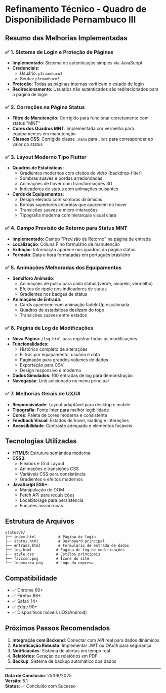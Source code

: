 # Refinamento Técnico - Quadro de Disponibilidade Pernambuco III

## Resumo das Melhorias Implementadas

### ✅ 1. Sistema de Login e Proteção de Páginas
- **Implementado**: Sistema de autenticação simples via JavaScript
- **Credenciais**: 
  - Usuário: `p3rnambuco3`
  - Senha: `p3rnambuco3`
- **Proteção**: Todas as páginas internas verificam o estado de login
- **Redirecionamento**: Usuários não autenticados são redirecionados para a página de login

### ✅ 2. Correções na Página Status
- **Filtro de Manutenção**: Corrigido para funcionar corretamente com status "MNT"
- **Cores dos Quadros MNT**: Implementada cor vermelha para equipamentos em manutenção
- **Classes CSS**: Corrigida classe `.manu` para `.mnt` para corresponder ao valor do status

### ✅ 3. Layout Moderno Tipo Flutter
- **Quadros de Estatísticas**: 
  - Gradientes modernos com efeitos de vidro (backdrop-filter)
  - Sombras suaves e bordas arredondadas
  - Animações de hover com transformações 3D
  - Indicadores de status com animações pulsantes
- **Cards de Equipamentos**:
  - Design elevado com sombras dinâmicas
  - Bordas superiores coloridas que aparecem no hover
  - Transições suaves e micro-interações
  - Tipografia moderna com hierarquia visual clara

### ✅ 4. Campo Previsão de Retorno para Status MNT
- **Implementado**: Campo "Previsão de Retorno" na página de entrada
- **Localização**: Coluna F no formulário de manutenção
- **Exibição**: Informação aparece nos quadros da página status
- **Formato**: Data e hora formatadas em português brasileiro

### ✅ 5. Animações Melhoradas dos Equipamentos
- **Semáforo Animado**: 
  - Animações de pulso para cada status (verde, amarelo, vermelho)
  - Efeitos de ripple nos indicadores de status
  - Gradientes nos badges de status
- **Animações de Entrada**:
  - Cards aparecem com animação fadeInUp escalonada
  - Quadros de estatísticas deslizam do topo
  - Transições suaves entre estados

### ✅ 6. Página de Log de Modificações
- **Nova Página**: `/log.html` para registrar todas as modificações
- **Funcionalidades**:
  - Histórico completo de alterações
  - Filtros por equipamento, usuário e data
  - Paginação para grandes volumes de dados
  - Exportação para CSV
  - Design responsivo e moderno
- **Dados Simulados**: 100 entradas de log para demonstração
- **Navegação**: Link adicionado no menu principal

### ✅ 7. Melhorias Gerais de UX/UI
- **Responsividade**: Layout adaptável para desktop e mobile
- **Tipografia**: Fonte Inter para melhor legibilidade
- **Cores**: Paleta de cores moderna e consistente
- **Feedback Visual**: Estados de hover, loading e interações
- **Acessibilidade**: Contraste adequado e elementos focáveis

## Tecnologias Utilizadas
- **HTML5**: Estrutura semântica moderna
- **CSS3**: 
  - Flexbox e Grid Layout
  - Animações e transições CSS
  - Variáveis CSS para consistência
  - Gradientes e efeitos modernos
- **JavaScript ES6+**: 
  - Manipulação do DOM
  - Fetch API para requisições
  - LocalStorage para persistência
  - Funções assíncronas

## Estrutura de Arquivos
```
statusV5/
├── index.html          # Página de login
├── status.html         # Dashboard principal
├── entrada.html        # Formulário de entrada de dados
├── log.html           # Página de log de modificações
├── style.css          # Estilos principais
├── favicon.png        # Ícone do site
└── logomarca.png      # Logo da empresa
```

## Compatibilidade
- ✅ Chrome 90+
- ✅ Firefox 88+
- ✅ Safari 14+
- ✅ Edge 90+
- ✅ Dispositivos móveis (iOS/Android)

## Próximos Passos Recomendados
1. **Integração com Backend**: Conectar com API real para dados dinâmicos
2. **Autenticação Robusta**: Implementar JWT ou OAuth para segurança
3. **Notificações**: Sistema de alertas em tempo real
4. **Relatórios**: Geração de relatórios em PDF
5. **Backup**: Sistema de backup automático dos dados

---

**Data de Conclusão**: 25/06/2025  
**Versão**: 5.1  
**Status**: ✅ Concluído com Sucesso

